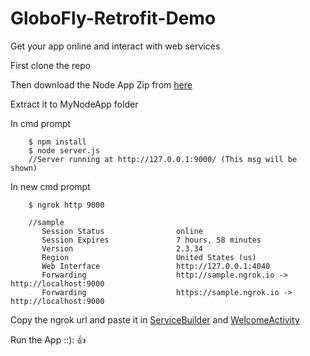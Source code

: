 # GloboFly-Retrofit-Demo
Get your app online and interact with web services

First clone the repo

Then download the Node App Zip from [here](https://github.com/Atr07/GloboFly-Retrofit/blob/master/MyNodeApp/MyNodeApp.zip)

Extract it to MyNodeApp folder

In cmd prompt
```
    $ npm install
    $ node server.js
    //Server running at http://127.0.0.1:9000/ (This msg will be shown)
```

In new cmd prompt
```
    $ ngrok http 9000

    //sample
       Session Status                online
       Session Expires               7 hours, 58 minutes
       Version                       2.3.34
       Region                        United States (us)
       Web Interface                 http://127.0.0.1:4040
       Forwarding                    http://sample.ngrok.io -> http://localhost:9000
       Forwarding                    https://sample.ngrok.io -> http://localhost:9000
```

Copy the ngrok url and paste it in
[ServiceBuilder](https://github.com/Atr07/GloboFly-Retrofit/blob/master/app/src/main/java/com/example/globofly/services/ServiceBuilder.kt)
and
[WelcomeActivity](https://github.com/Atr07/GloboFly-Retrofit/blob/master/app/src/main/java/com/example/globofly/activities/WelcomeActivity.kt)

Run the App ::): :+1:

